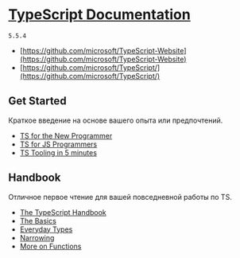 # [TypeScript Documentation](../index.md)

`5.5.4`

- [https://github.com/microsoft/TypeScript-Website](https://github.com/microsoft/TypeScript-Website)
- [https://github.com/microsoft/TypeScript/](https://github.com/microsoft/TypeScript/)

## Get Started

Краткое введение на основе вашего опыта или предпочтений.

- [TS for the New Programmer](<./1. Get Started/1. TS for the New Programmer.md>)
- [TS for JS Programmers](<./1. Get Started/2. TS for JS Programmers.md>)
- [TS Tooling in 5 minutes](<./1. Get Started/3. TS Tooling in 5 minutes.md>)

## Handbook

Отличное первое чтение для вашей повседневной работы по TS.

- [The TypeScript Handbook](<./2. Handbook/1. The TypeScript Handbook.md>)
- [The Basics](<./2. Handbook/2. The Basics.md>)
- [Everyday Types](<./2. Handbook/3. Everyday Types.md>)
- [Narrowing](<./2. Handbook/4. Narrowing.md>)
- [More on Functions](<./2. Handbook/5. More on Functions.md>)
